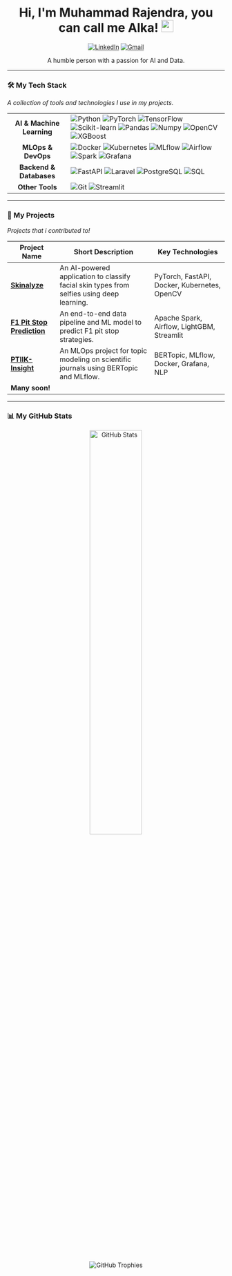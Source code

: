 <h1 align="center">
  Hi, I'm Muhammad Rajendra, you can call me Alka!
  <img src="https://media.giphy.com/media/hvRJCLFzcasrR4ia7z/giphy.gif" width="28">
</h1>

<p align="center">
  <a href="https://linkedin.com/in/alkadikna"><img src="https://img.shields.io/badge/LinkedIn-0A66C2?style=for-the-badge&logo=linkedin&logoColor=white" alt="LinkedIn"></a>
  <a href="mailto:mr.adikna@gmail.com"><img src="https://img.shields.io/badge/Gmail-D14836?style=for-the-badge&logo=gmail&logoColor=white" alt="Gmail"></a>
</p>

<p align="center">
  A humble person with a passion for AI and Data.
</p>

---

### 🛠️ My Tech Stack
*A collection of tools and technologies I use in my projects.*

<table>
  <tr>
    <td align="center"><strong>AI & Machine Learning</strong></td>
    <td>
      <img src="https://img.shields.io/badge/Python-3776AB?style=for-the-badge&logo=python&logoColor=white" alt="Python">
      <img src="https://img.shields.io/badge/PyTorch-EE4C2C?style=for-the-badge&logo=pytorch&logoColor=white" alt="PyTorch">
      <img src="https://img.shields.io/badge/TensorFlow-FF6F00?style=for-the-badge&logo=tensorflow&logoColor=white" alt="TensorFlow">
      <img src="https://img.shields.io/badge/scikit--learn-F7931E?style=for-the-badge&logo=scikit-learn&logoColor=white" alt="Scikit-learn">
      <img src="https://img.shields.io/badge/Pandas-150458?style=for-the-badge&logo=pandas&logoColor=white" alt="Pandas">
      <img src="https://img.shields.io/badge/Numpy-013243?style=for-the-badge&logo=numpy&logoColor=white" alt="Numpy">
      <img src="https://img.shields.io/badge/OpenCV-5C3EE8?style=for-the-badge&logo=opencv&logoColor=white" alt="OpenCV">
      <img src="https://img.shields.io/badge/XGBoost-0060A0?style=for-the-badge&logo=xgboost&logoColor=white" alt="XGBoost">
    </td>
  </tr>
  <tr>
    <td align="center"><strong>MLOps & DevOps</strong></td>
    <td>
      <img src="https://img.shields.io/badge/Docker-2496ED?style=for-the-badge&logo=docker&logoColor=white" alt="Docker">
      <img src="https://img.shields.io/badge/Kubernetes-326CE5?style=for-the-badge&logo=kubernetes&logoColor=white" alt="Kubernetes">
      <img src="https://img.shields.io/badge/MLflow-0194E2?style=for-the-badge&logo=mlflow&logoColor=white" alt="MLflow">
      <img src="https://img.shields.io/badge/Apache%20Airflow-017CEE?style=for-the-badge&logo=apache-airflow&logoColor=white" alt="Airflow">
      <img src="https://img.shields.io/badge/Apache%20Spark-E25A1C?style=for-the-badge&logo=apache-spark&logoColor=white" alt="Spark">
      <img src="https://img.shields.io/badge/Grafana-F46800?style=for-the-badge&logo=grafana&logoColor=white" alt="Grafana">
    </td>
  </tr>
  <tr>
    <td align="center"><strong>Backend & Databases</strong></td>
    <td>
      <img src="https://img.shields.io/badge/FastAPI-009688?style=for-the-badge&logo=fastapi&logoColor=white" alt="FastAPI">
      <img src="https://img.shields.io/badge/Laravel-FF2D20?style=for-the-badge&logo=laravel&logoColor=white" alt="Laravel">
      <img src="https://img.shields.io/badge/PostgreSQL-4169E1?style=for-the-badge&logo=postgresql&logoColor=white" alt="PostgreSQL">
      <img src="https://img.shields.io/badge/SQL-4479A1?style=for-the-badge&logo=databricks&logoColor=white" alt="SQL">
    </td>
  </tr>
  <tr>
    <td align="center"><strong>Other Tools</strong></td>
    <td>
        <img src="https://img.shields.io/badge/Git-F05032?style=for-the-badge&logo=git&logoColor=white" alt="Git">
        <img src="https://img.shields.io/badge/Streamlit-FF4B4B?style=for-the-badge&logo=streamlit&logoColor=white" alt="Streamlit">
    </td>
  </tr>
</table>

---

### 🚀 My Projects
*Projects that i contributed to!*

| Project Name | Short Description | Key Technologies |
|--------------|-------------------|------------------|
| **[Skinalyze](https://github.com/alkadikna/skin-type-detector)** | An AI-powered application to classify facial skin types from selfies using deep learning. | PyTorch, FastAPI, Docker, Kubernetes, OpenCV |
| **[F1 Pit Stop Prediction](https://github.com/alkadikna/f1-pitstop-pipeline)** | An end-to-end data pipeline and ML model to predict F1 pit stop strategies. | Apache Spark, Airflow, LightGBM, Streamlit |
| **[PTIIK-Insight](https://github.com/alkadikna/PTIIKInsight)** | An MLOps project for topic modeling on scientific journals using BERTopic and MLflow. | BERTopic, MLflow, Docker, Grafana, NLP |
| **Many soon!**

---

### 📊 My GitHub Stats

<p align="center">
  <img src="https://github-readme-stats.vercel.app/api?username=alkadikna&show_icons=true&theme=tokyonight&hide_border=true&include_all_commits=true&count_private=true" alt="GitHub Stats" width="49%">
</p>
<p align="center">
  <img src="https://github-profile-trophy.vercel.app/?username=alkadikna&theme=tokyonight&margin-w=15&margin-h=15" alt="GitHub Trophies">
</p>

